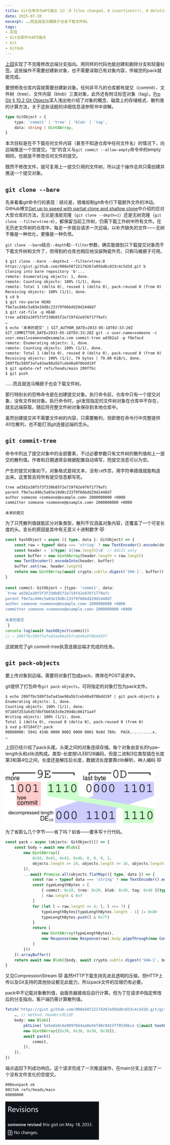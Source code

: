 ```yaml
---
title: Git仓库作为API端点（2）：0 files changed, 0 insertions(+), 0 deletions(−)
date: 2025-07-30
excerpt: ……而且就连马桶搋子也会下载文件树。
tags:
- 实验
- Git仓库作为API端点
- Git
- GitHub
---
```


[上回](/archives/693/)实现了不克隆修改远端分支指向。用同样的代码也能创建和删除分支和轻量标签。这些操作不需要创建新对象，也不需要读取已有对象内容，传输空的pack就能完成。

要想修改仓库内容就需要创建新对象。任何非平凡的仓库都有提交（commit）、文件树（tree）、文件内容（blob）三类对象，此外还有附注标签对象（tag）。[Pro Git § 10.2 Git Objects](https://git-scm.com/book/en/v2/Git-Internals-Git-Objects)深入浅出地介绍了对象的概念、磁盘上的存储格式、散列值的计算方法，关于这些话题的详细信息请参照书中讲解。

```ts
type GitObject = {
	type: 'commit' | 'tree' | 'blob' | 'tag',
	data: string | Uint8Array,
}
```

本次目标是在不下载任何文件内容（甚至不知道仓库中任何文件名）的情况下，向远端推送一个空提交。“空”的含义与`git commit --allow-empty`命令中的empty相同，也就是不修改任何文件的提交。

既然不修改文件，就可复用上一提交引用的文件树，所以这个操作总共只需创建并推送一个提交对象。

## `git clone --bare`

先来看看git命令行的表现：结论是，很难抑制git命令行下载额外文件的冲动。GitHub博文[Get up to speed with partial clone and shallow clone](https://github.blog/open-source/git/get-up-to-speed-with-partial-clone-and-shallow-clone/)中介绍的应对大型仓库的方法，无论是浅层克隆（`git clone --depth=1`）还是无树克隆（`git clone --filter=tree:0`），都保留当前工作树，仍需下载工作树中所有文件。在无历史文件树的仓库中，每走一步就会请求一次远端，以补齐缺失的文件——无树不像是一种优化，更像是一种负债。

`git clone --bare`结合`--depth`和`--filter`参数，确实能做到只下载提交对象而不下载文件树和文件了，但得到的仓库也相应地没装陶瓷外壳，只剩马桶搋子可用。

```console
$ git clone --bare --depth=1 --filter=tree:0 https://gist.github.com/008e50722174267a95bd6c033c4c5d3d.git b
Cloning into bare repository 'b'...
remote: Enumerating objects: 1, done.
remote: Counting objects: 100% (1/1), done.
remote: Total 1 (delta 0), reused 1 (delta 0), pack-reused 0 (from 0)
Receiving objects: 100% (1/1), done.
$ cd b
$ git rev-parse HEAD
f9e7acd46c5a03e19d8c23379f66bdd29d2448d7
$ git cat-file -p HEAD
tree ad382a30f5f3f330b85f2e719f42e976f1779afc
…
$ echo '未来的提交' | GIT_AUTHOR_DATE=2033-05-18T03:33:20Z GIT_COMMITTER_DATE=2033-05-18T03:33:20Z git -c user.name=someone -c user.email=someone@example.com commit-tree ad382a3 -p f9e7acd
remote: Enumerating objects: 1, done.
remote: Counting objects: 100% (1/1), done.
remote: Total 1 (delta 0), reused 0 (delta 0), pack-reused 0 (from 0)
Receiving objects: 100% (1/1), 79 bytes | 79.00 KiB/s, done.
209ffbc589f3afa43ae98a5b7ceb40a970bdd19f
$ git update-ref refs/heads/main 209ffbc
$ git push
```

……而且就连马桶搋子也会下载文件树。

那行特别长的恐怖命令是在创建提交对象。执行命令前，仓库中只有一个提交对象，没有文件树对象。执行命令时，git发现指定的文件树对象在仓库中不存在，就去远端获取，随后将完整文件树对象保存到本地仓库中。

虽然创建提交并不需要文件树的内容，只需要散列，但即使在命令行中完整提供40位散列，也不能打消git连接远端的念头。

## `git commit-tree`

命令中列出了提交对象中的全部要素，不过必要参数只有文件树的散列值和上一提交的散列值。作者和日期通常会根据配置自动填写，而提交消息可以为空。

产生的提交对象如下。对象格式是纯文本，没有`\0`作祟，用字符串插值就能构造出来。这里暂且将所有提交信息都写死。

```
tree ad382a30f5f3f330b85f2e719f42e976f1779afc
parent f9e7acd46c5a03e19d8c23379f66bdd29d2448d7
author someone <someone@example.com> 2000000000 +0000
committer someone <someone@example.com> 2000000000 +0000

未来的提交
```

为了只凭散列值就能区分对象类型，散列不仅涵盖对象内容，还覆盖了一个可变长度的头。变长的原因是其中有无意义十进制数字 😾

```ts
const hashObject = async ({ type, data }: GitObject) => {
	const raw = typeof data === 'string' ? new TextEncoder().encode(data) : data
	const header = `${type} ${raw.length}\0` // ASCII only
	const buffer = new Uint8Array(header.length + raw.length)
	new TextEncoder().encodeInto(header, buffer)
	buffer.set(raw, header.length)
	return new Uint8Array(await crypto.subtle.digest('SHA-1', buffer)).toHex()
}

const commit: GitObject = {type: 'commit', data:
`tree ad382a30f5f3f330b85f2e719f42e976f1779afc
parent f9e7acd46c5a03e19d8c23379f66bdd29d2448d7
author someone <someone@example.com> 2000000000 +0000
committer someone <someone@example.com> 2000000000 +0000

未来的提交
`}
console.log(await hashObject(commit))
// ⇒ 209ffbc589f3afa43ae98a5b7ceb40a970bdd19f
```

这就做完了git commit-tree执意连接远端才完成的任务。

## `git pack-objects`

要上传对象到远端，需要将对象打包成pack，携带在POST请求中。

git提供了打包命令`git pack-objects`，可将指定的对象打包为pack文件。

```console
$ echo 209ffbc589f3afa43ae98a5b7ceb40a970bdd19f | git pack-objects p
Enumerating objects: 1, done.
Counting objects: 100% (1/1), done.
97184f253a5d57dbf566563c0e29d4bc061f1a4f
Writing objects: 100% (1/1), done.
Total 1 (delta 0), reused 0 (delta 0), pack-reused 0 (from 0)
$ xxd p-97184f2*.pack
00000000: 5041 434b 0000 0002 0000 0001 9e0d 789c  PACK..........x.
…
```

上回已经介绍了pack头尾。头尾之间的对象连续存储。每个对象由变长的type–length头和zlib流构成。类型–长度按ULEB128编码，但是二进制3位类型插在长度第3和第4位之间，长度还是解压后长度，数据流长度要靠zlib解析。神人编码 😾

<img src="dissection.svg" width="470" height="175">

为了省那么几个字节——省了吗？如省——要多写十行代码。

```ts
const pack = async (objects: GitObject[]) => {
	const body = await new Blob([
		new Uint8Array([
			0x50, 0x41, 0x43, 0x4b, 0, 0, 0, 2,
			objects.length >> 24, objects.length >> 16, objects.length >> 8, objects.length,
		]),
		...await Promise.all(objects.flatMap(({ type, data }) => {
			const raw = typeof data === 'string' ? new TextEncoder().encode(data) : data
			const typeLengthBytes = [
				{ commit: 0x10, tree: 0x20, blob: 0x30, tag: 0x40 }[type]
				| raw.length & 0xf
			]
			for (let l = raw.length >> 4; l; l >>= 7) {
				typeLengthBytes[typeLengthBytes.length - 1] |= 0x80
				typeLengthBytes.push(l & 0x7f)
			}
			return [
				new Uint8Array(typeLengthBytes),
				new Response(new Response(raw).body.pipeThrough(new CompressionStream('deflate'))).arrayBuffer(),
			]
		}))
	]).arrayBuffer()
	return await new Blob([body, await crypto.subtle.digest('SHA-1', body)]).arrayBuffer()
}
```

又见CompressionStream 😾 虽然HTTP下载支持先进且透明的压缩，但HTTP上传以及Git支持的其他协议都无此能力，所以pack文件的压缩仍有必要。

pack中不记载对象散列值，由服务器接收后自行计算。但为了在请求中指定修改后的分支指向，客户端仍需计算散列值。

```ts
fetch('https://gist.github.com/008e50722174267a95bd6c033c4c5d3d.git/git-receive-pack', {
	…, // method、headers同上回
	body: new Blob([
		pktLine(`5e5eda9c6e9897844aa0e56f40c9423ff95386ce ${await hashObject(commit)} refs/heads/main\0 report-status-v2\n`),
		new Uint8Array([0x30, 0x30, 0x30, 0x30]),
		await pack([
			commit,
		]),
	]),
})
```

端点返回下列成功响应。这个请求完成了一次推送操作，在main分支上追加了一个没有文件变化的空提交。

```
000eunpack ok
0017ok refs/heads/main
00000000
```

<img src="no-changes.webp" width="296" height="120" alt="Revisions&#10;someone revised this gist on May 18, 2033.&#10;No changes.">
